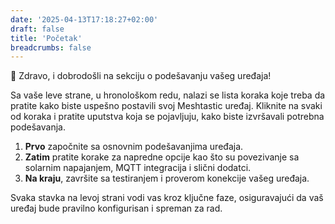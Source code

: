 ```yaml
---
date: '2025-04-13T17:18:27+02:00'
draft: false
title: 'Početak'
breadcrumbs: false
---
```

👋 Zdravo, i dobrodošli na sekciju o podešavanju vašeg uređaja!

Sa vaše leve strane, u hronološkom redu, nalazi se lista koraka koje treba da pratite kako biste uspešno postavili svoj Meshtastic uređaj. Kliknite na svaki od koraka i pratite uputstva koja se pojavljuju, kako biste izvršavali potrebna podešavanja. 

1. **Prvo** započnite sa osnovnim podešavanjima uređaja.
2. **Zatim** pratite korake za napredne opcije kao što su povezivanje sa solarnim napajanjem, MQTT integracija i slični dodatci.
3. **Na kraju**, završite sa testiranjem i proverom konekcije vašeg uređaja.

Svaka stavka na levoj strani vodi vas kroz ključne faze, osiguravajući da vaš uređaj bude pravilno konfigurisan i spreman za rad.
